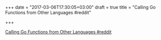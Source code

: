+++
date = "2017-03-06T17:30:05+03:00"
draft = true
title = "Calling Go Functions from Other Languages  #reddit"

+++

<p><a href="https://t.co/gW92Ps0fWJ">Calling Go Functions from Other Languages  #reddit</a></p>
